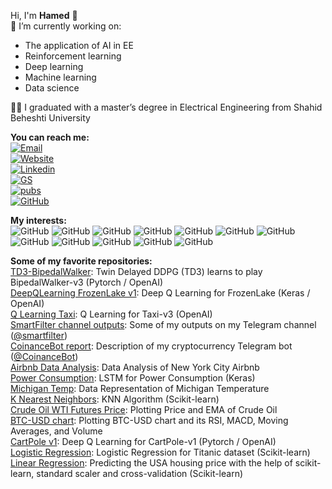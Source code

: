 Hi, I'm **Hamed** 👋  
:dart: I’m currently working on:
- The application of AI in EE
- Reinforcement learning
- Deep learning
- Machine learning
- Data science

:man_student: I graduated with a master’s degree in Electrical Engineering from Shahid Beheshti University  
  
**You can reach me:**  
[![Email](https://img.shields.io/badge/hamedmokazemi@gmail.com-black?style=flat-square&logo=Gmail&logoColor=EA4335)](mailto:hamedmokazemi@gmail.com)  
[![Website](https://img.shields.io/badge/abouthamed.com-blue?style=flat-square&logo=WordPress)](https://abouthamed.com)  
[![Linkedin](https://img.shields.io/badge/LinkedIn-0077B5?style=flat-square&logo=LinkedIn)](https://www.linkedin.com/in/hamedmokazemi/)  
[![GS](https://img.shields.io/badge/Google%20Scholar-black?style=flat-square&logo=Google%20Scholar)](https://scholar.google.com/citations?hl=en&user=NjtgLrwAAAAJ)  
[![pubs](https://img.shields.io/badge/Publons-336699?style=flat-square&logo=Publons)](https://publons.com/researcher/3963629/hamed-mohammad-kazemi/)  
[![GitHub](https://img.shields.io/badge/GitHub-100000?style=flat-square&logo=GitHub)](https://github.com/hamedmokazemi)  
  
  
  
**My interests:**  
![GitHub](https://img.shields.io/badge/Python-3776AB?style=flat-square&logo=python&logoColor=white)   ![GitHub](https://img.shields.io/badge/TensorFlow-FF6F00?style=flat-square&logo=TensorFlow&logoColor=white)   ![GitHub](https://img.shields.io/badge/Keras-D00000?style=flat-square&logo=Keras&logoColor=white)   ![GitHub](https://img.shields.io/badge/PyTorch-%23EE4C2C.svg)   ![GitHub](https://img.shields.io/badge/scikit_learn-F7931E?style=flat-square&logo=scikit-learn&logoColor=white)   ![GitHub](https://img.shields.io/badge/Jupyter-F37626.svg?&style=flat-square&logo=Jupyter&logoColor=white)      ![GitHub](https://img.shields.io/badge/conda-342B029.svg?&style=flat-square&logo=anaconda&logoColor=white)      ![GitHub](https://img.shields.io/badge/pycharm-143?style=flat-square&logo=pycharm&logoColor=black&color=black&labelColor=green)      ![GitHub](https://img.shields.io/badge/sublime_text-%23575757.svg?&style=flat-square&logo=sublime-text&logoColor=important)      ![GitHub](https://img.shields.io/badge/Atom-66595C?style=flat-square&logo=Atom&logoColor=white
)      ![GitHub](https://colab.research.google.com/assets/colab-badge.svg)     ![GitHub](https://img.shields.io/badge/RASPBERRY%20PI-C51A4A.svg?&style=flat-square&logo=raspberry%20pi&logoColor=white)      


**Some of my favorite repositories:**  
[TD3-BipedalWalker](https://github.com/hamedmokazemi/TD3-BipedalWalker): Twin Delayed DDPG (TD3) learns to play BipedalWalker-v3 (Pytorch / OpenAI)  
[DeepQLearning FrozenLake v1](https://github.com/hamedmokazemi/DeepQLearning_FrozenLake_1): Deep Q Learning for FrozenLake (Keras / OpenAI)  
[Q Learning Taxi](https://github.com/hamedmokazemi/QLearning_Taxi): Q Learning for Taxi-v3 (OpenAI)  
[SmartFilter channel outputs](https://github.com/hamedmokazemi/SmartFilter_channel_outputs): Some of my outputs on my Telegram channel ([@smartfilter](https://t.me/smartfilter))  
[CoinanceBot report](https://github.com/hamedmokazemi/CoinanceBot_report): Description of my cryptocurrency Telegram bot ([@CoinanceBot](https://t.me/CoinanceBot))  
[Airbnb Data Analysis](https://github.com/hamedmokazemi/Airbnb_Data_Analysis): Data Analysis of New York City Airbnb  
[Power Consumption](https://github.com/hamedmokazemi/Power_Consumption): LSTM for Power Consumption (Keras)  
[Michigan Temp](https://github.com/hamedmokazemi/Michigan_Temp): Data Representation of Michigan Temperature  
[K Nearest Neighbors](https://github.com/hamedmokazemi/k_nearest_neighbors): KNN Algorithm (Scikit-learn)  
[Crude Oil WTI Futures Price](https://github.com/hamedmokazemi/Crude-Oil-WTI-Futures-Price): Plotting Price and EMA of Crude Oil  
[BTC-USD chart](https://github.com/hamedmokazemi/BTC-USD_chart): Plotting BTC-USD chart and its RSI, MACD, Moving Averages, and Volume  
[CartPole v1](https://github.com/hamedmokazemi/CartPole-v1): Deep Q Learning for CartPole-v1 (Pytorch / OpenAI)  
[Logistic Regression](https://github.com/hamedmokazemi/LogisticRegression): Logistic Regression for Titanic dataset (Scikit-learn)  
[Linear Regression](https://github.com/hamedmokazemi/LinearRegression): Predicting the USA housing price with the help of scikit-learn, standard scaler and cross-validation   (Scikit-learn)    

